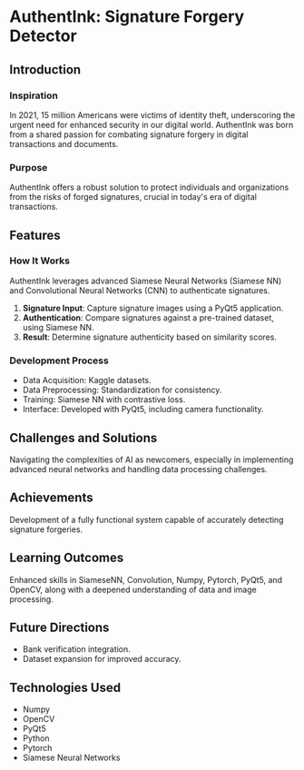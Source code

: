 # AuthentInk: Signature Forgery Detector

## Introduction

### Inspiration
In 2021, 15 million Americans were victims of identity theft, underscoring the urgent need for enhanced security in our digital world. AuthentInk was born from a shared passion for combating signature forgery in digital transactions and documents.

### Purpose
AuthentInk offers a robust solution to protect individuals and organizations from the risks of forged signatures, crucial in today's era of digital transactions.

## Features

### How It Works
AuthentInk leverages advanced Siamese Neural Networks (Siamese NN) and Convolutional Neural Networks (CNN) to authenticate signatures.

1. **Signature Input**: Capture signature images using a PyQt5 application.
2. **Authentication**: Compare signatures against a pre-trained dataset, using Siamese NN.
3. **Result**: Determine signature authenticity based on similarity scores.

### Development Process
- Data Acquisition: Kaggle datasets.
- Data Preprocessing: Standardization for consistency.
- Training: Siamese NN with contrastive loss.
- Interface: Developed with PyQt5, including camera functionality.

## Challenges and Solutions
Navigating the complexities of AI as newcomers, especially in implementing advanced neural networks and handling data processing challenges.

## Achievements
Development of a fully functional system capable of accurately detecting signature forgeries.

## Learning Outcomes
Enhanced skills in SiameseNN, Convolution, Numpy, Pytorch, PyQt5, and OpenCV, along with a deepened understanding of data and image processing.

## Future Directions
- Bank verification integration.
- Dataset expansion for improved accuracy.

## Technologies Used
- Numpy
- OpenCV
- PyQt5
- Python
- Pytorch
- Siamese Neural Networks

